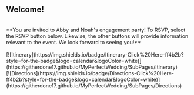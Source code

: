 ## Welcome! 
<br>
**You are invited to Abby and Noah's engagement party! To RSVP, select the RSVP button below. Likewise, the other buttons will provide information relevant to the event. We look forward to seeing you!**
<br> <br> 
[![Itinerary](https://img.shields.io/badge/Itinerary-Click%20Here-ff4b2b?style=for-the-badge&logo=calendar&logoColor=white)](https://githerdone17.github.io/MyPerfectWedding/SubPages/Itinerary)
<br>
[![Directions](https://img.shields.io/badge/Directions-Click%20Here-ff4b2b?style=for-the-badge&logo=calendar&logoColor=white)](https://githerdone17.github.io/MyPerfectWedding/SubPages/Directions)




